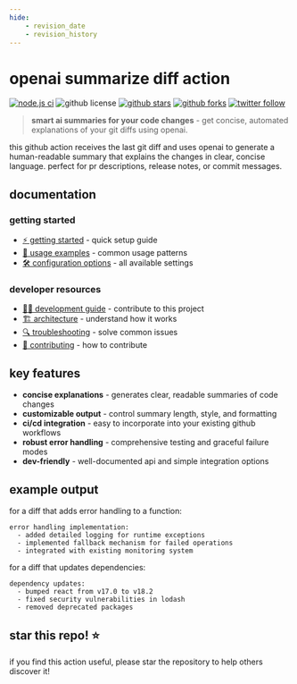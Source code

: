 ```yaml
---
hide:
    - revision_date
    - revision_history
---
```


# openai summarize diff action

[![node.js ci](https://github.com/captradeoff/openai-summarize-diff-action/actions/workflows/node.js.yml/badge.svg)](https://github.com/captradeoff/openai-summarize-diff-action/actions/workflows/node.js.yml)
![github license](https://img.shields.io/github/license/captradeoff/openai-summarize-diff-action)
[![github stars](https://img.shields.io/github/stars/captradeoff/openai-summarize-diff-action?style=social)](https://github.com/captradeoff/openai-summarize-diff-action/stargazers)
[![github forks](https://img.shields.io/github/forks/captradeoff/openai-summarize-diff-action?style=social)](https://github.com/captradeoff/openai-summarize-diff-action/network/members)
[![twitter follow](https://img.shields.io/twitter/follow/captradeoff?style=social)](https://twitter.com/captradeoff)

> **smart ai summaries for your code changes** - get concise, automated explanations of your git diffs using openai.

this github action receives the last git diff and uses openai to generate a human-readable summary that explains the changes in clear, concise language. perfect for pr descriptions, release notes, or commit messages.

## documentation

### getting started
- [⚡ getting started](getting-started.md) - quick setup guide
- [📘 usage examples](examples.md) - common usage patterns
- [🛠️ configuration options](configuration.md) - all available settings

### developer resources
- [👩‍💻 development guide](development/index.md) - contribute to this project
- [🏗️ architecture](development/architecture.md) - understand how it works
- [🔍 troubleshooting](development/troubleshooting.md) - solve common issues
- [🤝 contributing](contributing.md) - how to contribute

## key features

- **concise explanations** - generates clear, readable summaries of code changes
- **customizable output** - control summary length, style, and formatting
- **ci/cd integration** - easy to incorporate into your existing github workflows
- **robust error handling** - comprehensive testing and graceful failure modes
- **dev-friendly** - well-documented api and simple integration options

## example output

for a diff that adds error handling to a function:

```
error handling implementation:
  - added detailed logging for runtime exceptions
  - implemented fallback mechanism for failed operations
  - integrated with existing monitoring system
```

for a diff that updates dependencies:

```
dependency updates:
  - bumped react from v17.0 to v18.2
  - fixed security vulnerabilities in lodash
  - removed deprecated packages
```

## star this repo! ⭐

if you find this action useful, please star the repository to help others discover it!